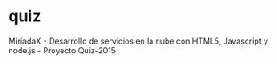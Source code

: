 # quiz
MiríadaX - Desarrollo de servicios en la nube con HTML5, Javascript y node.js - Proyecto Quiz-2015
